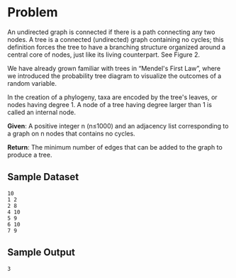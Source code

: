# Problem

An undirected graph is connected if there is a path connecting any two nodes. A tree is a connected (undirected) graph containing no cycles; this definition forces the tree to have a branching structure organized around a central core of nodes, just like its living counterpart. See Figure 2.

We have already grown familiar with trees in “Mendel's First Law”, where we introduced the probability tree diagram to visualize the outcomes of a random variable.

In the creation of a phylogeny, taxa are encoded by the tree's leaves, or nodes having degree 1. A node of a tree having degree larger than 1 is called an internal node.

**Given**: A positive integer n (n≤1000) and an adjacency list corresponding to a graph on n nodes that contains no cycles.

**Return**: The minimum number of edges that can be added to the graph to produce a tree.

## Sample Dataset

```
10
1 2
2 8
4 10
5 9
6 10
7 9
```

## Sample Output

```
3
```
